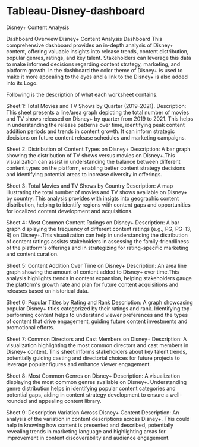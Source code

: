 # Tableau-Disney-dashboard
Disney+ Content Analysis

Dashboard Overview
Disney+ Content Analysis Dashboard
This comprehensive dashboard provides an in-depth analysis of Disney+ content, offering valuable insights into release trends, content distribution, popular genres, ratings, and key talent. Stakeholders can leverage this data to make informed decisions regarding content strategy, marketing, and platform growth. In the dashboard the color theme of Disney+ is used to make it more appealing to the eyes and a link to the Disney+ is also added into its Logo.

Following is the description of what each worksheet contains.

Sheet 1: Total Movies and TV Shows by Quarter (2019-2021).
Description: This sheet presents a line/area graph depicting the total number of movies and TV shows released on Disney+ by quarter from 2019 to 2021. This helps in understanding  the release patterns over time, identifying peak content addition periods and trends in content growth. It can inform strategic decisions on future content release schedules and marketing campaigns.

Sheet 2: Distribution of Content Types on Disney+
Description: A bar graph showing the distribution of TV shows versus movies on Disney+.This visualization can  assist in understanding the balance between different content types on the platform, enabling better content strategy decisions and identifying potential areas to increase diversity in offerings.

Sheet 3: Total Movies and TV Shows by Country
Description: A map illustrating the total number of movies and TV shows available on Disney+ by country. This analysis provides with insigts into geographic content distribution, helping to identify regions with content gaps and opportunities for localized content development and acquisitions.

Sheet 4: Most Common Content Ratings on Disney+
Description: A bar graph displaying the frequency of different content ratings (e.g., PG, PG-13, R) on Disney+.This visualization can help in understanding the distribution of content ratings assists stakeholders in assessing the family-friendliness of the platform's offerings and in strategizing for rating-specific marketing and content curation.

Sheet 5: Content Addition Over Time on Disney+
Description: An area line graph showing the amount of content added to Disney+ over time.This analysis highlights trends in content expansion, helping stakeholders gauge the platform's growth rate and plan for future content acquisitions and releases based on historical data.

Sheet 6: Popular Titles by Rating and Rank
Description: A graph showcasing popular Disney+ titles categorized by their ratings and rank. Identifying top-performing content helps to understand viewer preferences and the types of content that drive engagement, guiding future content investments and promotional efforts.

Sheet 7: Common Directors and Cast Members on Disney+
Description: A visualization highlighting the most common directors and cast members in Disney+ content. This sheet informs stakeholders about key talent trends, potentially guiding casting and directorial choices for future projects to leverage popular figures and enhance viewer engagement.

Sheet 8: Most Common Genres on Disney+
Description: A visualization displaying the most common genres available on Disney+. Understanding genre distribution helps in identifying popular content categories and potential gaps, aiding in content strategy development to ensure a well-rounded and appealing content library.

Sheet 9: Description Variation Across Disney+ Content
Description: An analysis of the variation in content descriptions across Disney+. This could help in knowing how content is presented and described, potentially revealing trends in marketing language and highlighting areas for improvement in content discoverability and audience engagement.

